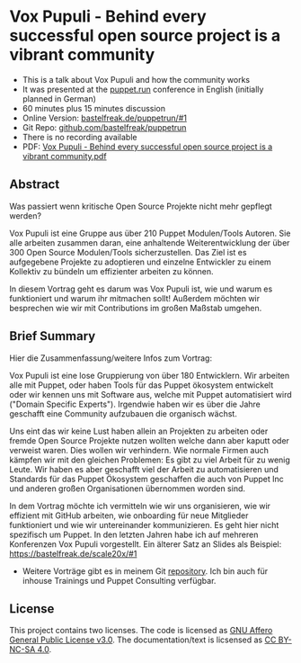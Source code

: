 # Vox Pupuli - Behind every successful open source project is a vibrant community

* This is a talk about Vox Pupuli and how the community works
* It was presented at the [puppet.run](https://puppet.run/) conference in English (initially planned in German)
* 60 minutes plus 15 minutes diѕcussion
* Online Version: [bastelfreak.de/puppetrun/#1](https://bastelfreak.de/puppetrun/#1)
* Git Repo: [github.com/bastelfreak/puppetrun](https://github.com/bastelfreak/puppetrun?tab=readme-ov-file#vox-pupuli---behind-every-successful-open-source-project-is-a-vibrant-community)
* There is no recording available
* PDF: [Vox Pupuli - Behind every successful open source project is a vibrant community.pdf](https://github.com/bastelfreak/puppetrun/blob/main/Vox%20Pupuli%20-%20Behind%20every%20successful%20open%20source%20project%20is%20a%20vibrant%20community.pdf)

## Abstract

Was passiert wenn kritische Open Source Projekte nicht mehr gepflegt werden?

Vox Pupuli ist eine Gruppe aus über 210 Puppet Modulen/Tools Autoren. Sie alle
arbeiten zusammen daran, eine anhaltende Weiterentwicklung der über 300 Open
Source Modulen/Tools sicherzustellen. Das Ziel ist es aufgegebene Projekte zu
adoptieren und einzelne Entwickler zu einem Kollektiv zu bündeln um effizienter
arbeiten zu können.

In diesem Vortrag geht es darum was Vox Pupuli ist, wie und warum es
funktioniert und warum ihr mitmachen sollt! Außerdem möchten wir besprechen
wie wir mit Contributions im großen Maßstab umgehen.

## Brief Summary

Hier die Zusammenfassung/weitere Infos zum Vortrag:

Vox Pupuli ist eine lose Gruppierung von über 180 Entwicklern. Wir arbeiten alle mit Puppet, oder haben Tools für das Puppet ökosystem entwickelt oder wir kennen uns mit Software aus, welche mit Puppet automatisiert wird ("Domain Specific Experts"). Irgendwie haben wir es über die Jahre geschafft eine Community aufzubauen die organisch wächst.

Uns eint das wir keine Lust haben allein an Projekten zu arbeiten oder fremde Open Source Projekte nutzen wollten welche dann aber kaputt oder verweist waren. Dies wollen wir verhindern. Wie normale Firmen auch kämpfen wir mit den gleichen Problemen: Es gibt zu viel Arbeit für zu wenig Leute. Wir haben es aber geschafft viel der Arbeit zu automatisieren und Standards für das Puppet Ökosystem geschaffen die auch von Puppet Inc und anderen großen Organisationen übernommen worden sind.

In dem Vortrag möchte ich vermitteln wie wir uns organisieren, wie wir effizient mit GitHub arbeiten, wie onboarding für neue Mitglieder funktioniert und wie wir untereinander kommunizieren. Es geht hier nicht spezifisch um Puppet. In den letzten Jahren habe ich auf mehreren Konferenzen Vox Pupuli vorgestellt. Ein älterer Satz an Slides als Beispiel: https://bastelfreak.de/scale20x/#1

* Weitere Vorträge gibt es in meinem Git [repository](https://github.com/bastelfreak/talks). Ich bin auch für inhouse Trainings und Puppet Consulting verfügbar.

## License

This project contains two licenses. The code is licensed as
[GNU Affero General Public License v3.0](LICENSE). The documentation/text is
licsensed as [CC BY-NC-SA 4.0](LICENSE2).

